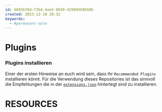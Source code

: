 ```yaml
---
id: 60d5bf8d-f3b4-4ae5-8b50-d2989db9650b
created: 2023-12-10 20:32
keywords: 
  - #permanent-note
---
```



Plugins
======================================================================

### Plugins installieren
Einer der ersten Hinweise an euch wird sein, dass ihr `Recommended Plugins` installieren könnt. 
Für die Verwendung dieses Repositories ist das sinnvoll die Empfehlungen die in der [`extensions.json`](../../.vscode/extensions.json) hinterlegt sind zu installieren.  





RESOURCES
======================================================================
